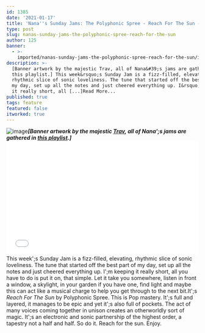 ```yaml
---
id: 1385
date: '2021-01-17'
title: 'Nana''s Sunday Jams: The Polyphonic Spree - Reach For The Sun - Loose Lips'
type: post
slug: nanas-sunday-jams-the-polyphonic-spree-reach-for-the-sun
author: 125
banner:
  - >-
    imported/nanas-sunday-jams-the-polyphonic-spree-reach-for-the-sun/image1385.jpeg
description: >-
  [Banner artwork by the majestic Trav, all of Nana&#39;s jams are gathered in
  this playlist.] This week&rsquo;s Sunday Jam is a fizz-filled, elevating,
  rhythmic slice of sonic loveliness. The tune that started off the best part of
  my day, set up all the notes and just cheered everything up. I&rsquo;m keeping
  it really short, all [...]Read More...
published: true
tags: feature
featured: false
itworked: true
---
```

![image](../imported/nanas-sunday-jams-the-polyphonic-spree-reach-for-the-sun/image1385.jpeg)******_\[Banner artwork by the majestic [Trav](https://www.backdownwarchild.co.uk/), all of Nana';s jams are gathered in [this playlist](https://open.spotify.com/playlist/12UoQ8ov5i6P8BIfm2lOjS?si=jarAn1CXSEuYB9vAxJidOg).\]_******<iframe width='100%' height='300' scrolling='no' frameborder='no' allow='autoplay' src='//www.youtube.com/embed/5oHb98olya8?wmode=opaque'></iframe>This week';s Sunday Jam is a fizz-filled, elevating, rhythmic slice of sonic loveliness. The tune that started off the best part of my day, set up all the notes and just cheered everything up. I';m keeping it really short, all you have to do is put it on, that simple. Let it take you somewhere, listen in front a window, a skylight, in your garden if you have one, find light and maybe this can act like a musical charge to help you get through to the next bit.It';s _Reach For The Sun_ by Polyphonic Spree. This is Pop mastery. It';s full and layered, it manages to be epic and yet it';s also full of pockets. The act of many voices coming together in unison creates an otherworldly sort of magic. It';s an electronic and sonic partnership of the highest order, a tapestry not a half and half. So do it. Reach for the sun. Enjoy.